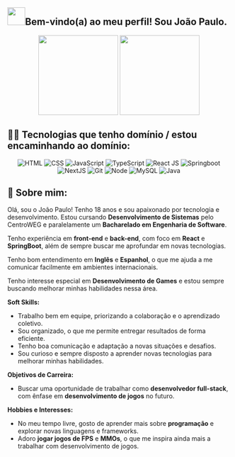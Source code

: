 ## <img height="40" src="[https://tenor.com/view/dev-gif-23299500](https://c.tenor.com/o6aj3W2I7rMAAAAC/dev.gif)"/>Bem-vindo(a) ao meu perfil! Sou João Paulo.

<div align="center">
  <img height="180em" src="https://github-readme-stats.vercel.app/api?username=jpgomesr&theme=dark" />
  <img height="180em" src="https://github-readme-stats.vercel.app/api/top-langs/?username=jpgomesr&layout=compact&card_width=300&theme=dark" />
</div>


## 👩‍💻 Tecnologias que tenho domínio / estou encaminhando ao domínio:

<div align="center">
  <div align="center">
    <img title="HTML-5" alt="HTML" src="https://img.shields.io/badge/HTML5-E34F26?style=for-the-badge&logo=html5&logoColor=white" />
    <img title="CSS-3" alt="CSS" src="https://img.shields.io/badge/CSS3-1572B6?style=for-the-badge&logo=css3&logoColor=white" />
    <img title="JavaScript" alt="JavaScript" src="https://img.shields.io/badge/JavaScript-F7DF1E?style=for-the-badge&logo=javascript&logoColor=black" />
    <img alt="TypeScript" src="https://img.shields.io/badge/TypeScript-007ACC?style=for-the-badge&logo=typescript&logoColor=white">
    <img title="ReactJS" alt="React JS" src="https://img.shields.io/badge/React-20232A?style=for-the-badge&logo=react&logoColor=61DAFB" />
    <img title="Springboot" alt="Springboot" src="https://img.shields.io/badge/Springboot-6DB33F?style=for-the-badge&logo=spring-boot&logoColor=white" />
  </div>
  
  <div align="center">
    <img alt="NextJS" src="https://img.shields.io/badge/next.js-000000?style=for-the-badge&logo=nextdotjs&logoColor=white">
    <img title="Git" alt="Git" src="https://img.shields.io/badge/Git-F05032?style=for-the-badge&logo=git&logoColor=white" />
    <img title="Node.js" alt="Node" src="https://img.shields.io/badge/Node.js-43853D?style=for-the-badge&logo=node.js&logoColor=white" />
    <img title="MySQL" alt="MySQL" src="https://img.shields.io/badge/MySQL-4479A1?style=for-the-badge&logo=mysql&logoColor=white" />
    <img title="Java" alt="Java" src="https://img.shields.io/badge/Java-ED8B00?style=for-the-badge&logo=openjdk&logoColor=white" />
  </div>
</div>


## 📖 Sobre mim:

Olá, sou o João Paulo! Tenho 18 anos e sou apaixonado por tecnologia e desenvolvimento. Estou cursando **Desenvolvimento de Sistemas** pelo CentroWEG e paralelamente um **Bacharelado em Engenharia de Software**.

Tenho experiência em **front-end** e **back-end**, com foco em **React** e **SpringBoot**, além de sempre buscar me aprofundar em novas tecnologias.

Tenho bom entendimento em **Inglês** e **Espanhol**, o que me ajuda a me comunicar facilmente em ambientes internacionais.

Tenho interesse especial em **Desenvolvimento de Games** e estou sempre buscando melhorar minhas habilidades nessa área.

**Soft Skills:**
- Trabalho bem em equipe, priorizando a colaboração e o aprendizado coletivo.
- Sou organizado, o que me permite entregar resultados de forma eficiente.
- Tenho boa comunicação e adaptação a novas situações e desafios.
- Sou curioso e sempre disposto a aprender novas tecnologias para melhorar minhas habilidades.

**Objetivos de Carreira:**
- Buscar uma oportunidade de trabalhar como **desenvolvedor full-stack**, com ênfase em **desenvolvimento de jogos** no futuro.

**Hobbies e Interesses:**
- No meu tempo livre, gosto de aprender mais sobre **programação** e explorar novas linguagens e frameworks.
- Adoro **jogar jogos de FPS** e **MMOs**, o que me inspira ainda mais a trabalhar com desenvolvimento de jogos.
